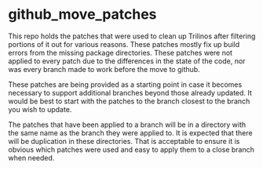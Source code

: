 # github_move_patches

This repo holds the patches that were used to clean up Trilinos after filtering
portions of it out for various reasons. These patches mostly fix up build
errors from the missing package directories. These patches were not applied to
every patch due to the differences in the state of the code, nor was every
branch made to work before the move to github. 

These patches are being provided as a starting point in case it becomes
necessary to support additional branches beyond those already updated. It would
be best to start with the patches to the branch closest to the branch you wish
to update.


The patches that have been applied to a branch will be in a directory with the
same name as the branch they were applied to. It is expected that there will be
duplication in these directories. That is acceptable to ensure it is obvious
which patches were used and easy to apply them to a close branch when needed.

